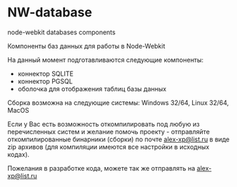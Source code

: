 # NW-database
node-webkit databases components

Компоненты баз данных для работы в Node-Webkit

На данный момент подготавливаются следующие компоненты:

- коннектор SQLITE
- коннектор PGSQL
- оболочка для отображения таблиц базы данных

Сборка возможна на следующие системы:
Windows 32/64, Linux 32/64, MacOS

Если у Вас есть возможность откомпилировать под любую из перечисленных систем и 
желание помочь проекту - отправляйте откомпилированные бинарники (сборки) по почте alex-xp@list.ru
в виде zip архивов (для компиляции имеются все настройки в исходных кодах).

Пожелания в разработке кода, можете так же отправлять на alex-xp@list.ru

